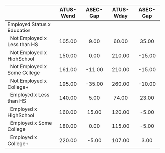 
|                      |    ATUS-Wend |     ASEC-Gap |    ATUS-Wday |     ASEC-Gap |
| -------------------- | :----------: | :----------: | :----------: | :----------: |
| Employed Status x Education |              |              |              |              |
| &nbsp;&nbsp;Not Employed x Less than HS |       105.00 |         9.00 |        60.00 |        35.00 |
| &nbsp;&nbsp;Not Employed x HighSchool |       150.00 |         0.00 |       210.00 |       -15.00 |
| &nbsp;&nbsp;Not Employed x Some College |       161.00 |       -11.00 |       210.00 |       -15.00 |
| &nbsp;&nbsp;Not Employed x College+ |       195.00 |       -35.00 |       260.00 |       -10.00 |
| &nbsp;&nbsp;Employed x Less than HS |       140.00 |         5.00 |        74.00 |        23.00 |
| &nbsp;&nbsp;Employed x HighSchool |       160.00 |        15.00 |       120.00 |        -5.00 |
| &nbsp;&nbsp;Employed x Some College |       180.00 |         0.00 |       115.00 |        -5.00 |
| &nbsp;&nbsp;Employed x College+ |       220.00 |        -5.00 |       107.00 |         3.00 |

